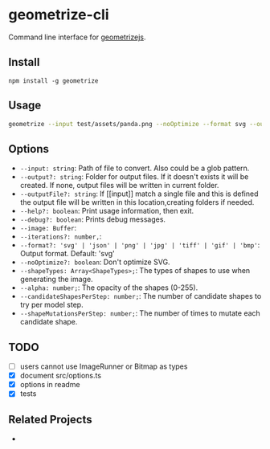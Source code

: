 # geometrize-cli

Command line interface for [geometrizejs](https://github.com/cancerberoSgx/geometrizejs). 

## Install

```sg
npm install -g geometrize 
```

## Usage

```sh
geometrize --input test/assets/panda.png --noOptimize --format svg --output tmp/1 --shapeTypes triangle,rectangle --iterations 100
```

## Options

 * `--input: string`: Path of file to convert. Also could be a glob pattern.
 * `--output?: string`: Folder for output files. If it doesn't exists it will be created. If none, output files will be written
in current folder.
 * `--outputFile?: string`: If [[input]] match a single file and this is defined the output file will be written in this location,creating folders if needed.
 * `--help?: boolean`:  Print usage information, then exit.
 * `--debug?: boolean`:  Prints debug messages.
 * `--image: Buffer`:
 * `--iterations?: number,`:
 * `--format?: 'svg' | 'json' | 'png' | 'jpg' | 'tiff' | 'gif' | 'bmp'`: Output format. Default: 'svg'
 * `--noOptimize?: boolean`: Don't optimize SVG.
 * `--shapeTypes: Array<ShapeTypes>;`: The types of shapes to use when generating the image.
 * `--alpha: number;`: The opacity of the shapes (0-255).
 * `--candidateShapesPerStep: number;`: The number of candidate shapes to try per model step.
 * `--shapeMutationsPerStep: number;`: The number of times to mutate each candidate shape.


## TODO
- [ ] users cannot use ImageRunner or Bitmap as types
- [x] document src/options.ts
- [x] options in readme
- [x] tests

## Related Projects

 * [](svg-png-converter)
